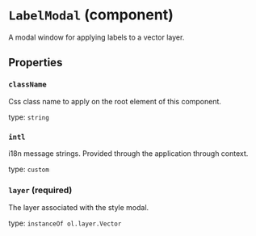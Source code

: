 `LabelModal` (component)
========================

A modal window for applying labels to a vector layer.

Properties
----------

### `className`

Css class name to apply on the root element of this component.

type: `string`


### `intl`

i18n message strings. Provided through the application through context.

type: `custom`


### `layer` (required)

The layer associated with the style modal.

type: `instanceOf ol.layer.Vector`


